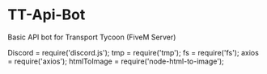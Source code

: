 # TT-Api-Bot
Basic API bot for Transport Tycoon (FiveM Server)

Discord = require('discord.js');
tmp = require('tmp');
fs = require('fs');
axios = require('axios');
htmlToImage = require('node-html-to-image');
